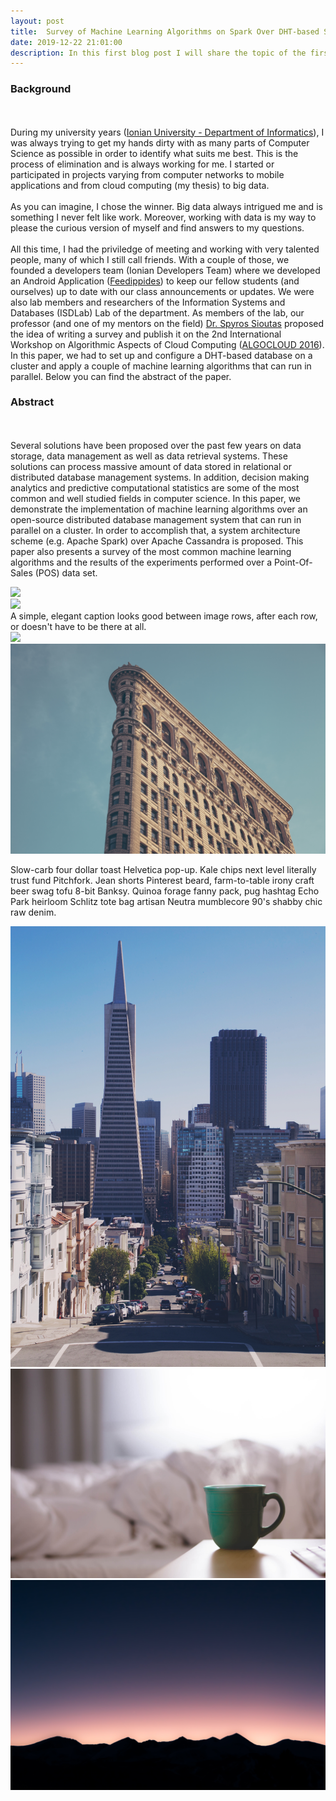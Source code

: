 ```yaml
---
layout: post
title:  Survey of Machine Learning Algorithms on Spark Over DHT-based Structures
date: 2019-12-22 21:01:00
description: In this first blog post I will share the topic of the first and only (at the moment) paper I published along with some very distinguished and talented professors and colleagues.
---
```


### Background
<br/><br/>
During my university years (<a href="http://di.ionio.gr/en/" target="blank">Ionian University - Department of Informatics</a>), I was always trying to get my hands dirty with as many parts of Computer Science as possible in order to identify what suits me best. This is the process of elimination and is always working for me. I started or participated in projects varying from computer networks to mobile applications and from cloud computing (my thesis) to big data. 
<br/><br/>
As you can imagine, I chose the winner. Big data always intrigued me and is something I never felt like work. Moreover, working with data is my way to please the curious version of myself and find answers to my questions.
<br/><br/>
All this time, I had the priviledge of meeting and working with very talented people, many of which I still call friends. With a couple of those, we founded a developers team (Ionian Developers Team) where we developed an Android Application (<a href="https://ionio.gr/gr/news/6265/" target="blank">Feedippides</a>) to keep our fellow students (and ourselves) up to date with our class announcements or updates. We were also lab members and researchers of the Information Systems and Databases (ISDLab) Lab of the department. As members of the lab, our professor (and one of my mentors on the field) <a href="https://www.ceid.upatras.gr/en/staff/faculty/sioutas-spyros" target="blank">Dr. Spyros Sioutas</a> proposed the idea of writing a survey and publish it on the 2nd International Workshop on Algorithmic Aspects of Cloud Computing (<a href="https://conferences.au.dk/algo16/algocloud/" target="blank">ALGOCLOUD 2016</a>). In this paper, we had to set up and configure a DHT-based database on a cluster and apply a couple of machine learning algorithms that can run in parallel. Below you can find the abstract of the paper.

### Abstract
<br/><br/>
Several solutions have been proposed over the past few years
on data storage, data management as well as data retrieval systems.
These solutions can process massive amount of data stored in relational
or distributed database management systems. In addition, decision making analytics and predictive computational statistics are some of the
most common and well studied fields in computer science. In this paper,
we demonstrate the implementation of machine learning algorithms over
an open-source distributed database management system that can run
in parallel on a cluster. In order to accomplish that, a system architecture scheme (e.g. Apache Spark) over Apache Cassandra is proposed.
This paper also presents a survey of the most common machine learning
algorithms and the results of the experiments performed over a Point-Of-Sales (POS) data set.

<div class="img_row">
	<img class="col three" src="/img/post_1/9.jpg">
</div>
<div class="img_row">
	<img class="col three" src="{{ site.baseurl }}/img/post_1/9.jpg">
</div>
<div class="col three caption">
	A simple, elegant caption looks good between image rows, after each row, or doesn't have to be there at all. 
</div>
<div class="img_row">
	<img class="col two" src="/img/post_1/8.jpg">
	<img class="col one" src="/img/post_1/10.jpg">
</div>

Slow-carb four dollar toast Helvetica pop-up. Kale chips next level literally trust fund Pitchfork. Jean shorts Pinterest beard, farm-to-table irony craft beer swag tofu 8-bit Banksy. Quinoa forage fanny pack, pug hashtag Echo Park heirloom Schlitz tote bag artisan Neutra mumblecore 90's shabby chic raw denim.


<div class="img_row">
	<img class="col one" src="/img/post_1/11.jpg">
	<img class="col one" src="/img/post_1/12.jpg">
	<img class="col one" src="/img/post_1/7.jpg">
</div>
